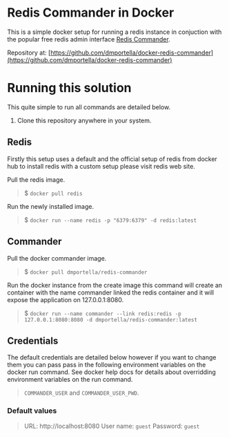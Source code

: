 # Redis Commander in Docker

This is a simple docker setup for running a redis instance in conjuction with the popular free redis admin interface [Redis Commander](https://github.com/joeferner/redis-commander).

Repository at: [https://github.com/dmportella/docker-redis-commander](https://github.com/dmportella/docker-redis-commander)

# Running this solution

This quite simple to run all commands are detailed below.

1. Clone this repository anywhere in your system.

## Redis

Firstly this setup uses a default and the official setup of redis from docker hub to install redis with a custom setup please visit redis web site.

Pull the redis image. 

> $ `docker pull redis`

Run the newly installed image. 

> $ `docker run --name redis -p "6379:6379" -d redis:latest`

## Commander

Pull the docker commander image.

> $ `docker pull dmportella/redis-commander`

Run the docker instance from the create image this command will create an container with the name commander linked the redis container and it will expose the application on 127.0.0.1:8080.

> $ `docker run --name commander --link redis:redis -p 127.0.0.1:8080:8080 -d dmportella/redis-commander:latest`

## Credentials

The default credentials are detailed below however if you want to change them you can pass pass in the following environment variables on the docker run command. See docker help docs for details about overridding environment variables on the run command.

> `COMMANDER_USER` and `COMMANDER_USER_PWD`.

### Default values

> URL: http://localhost:8080
> User name: `guest`
> Password: `guest`
